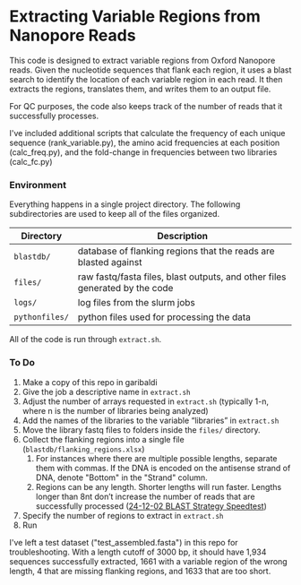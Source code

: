 # Extracting Variable Regions from Nanopore Reads

This code is designed to extract variable regions from Oxford Nanopore reads. Given the nucleotide sequences that flank each region, it uses a blast search to identify the location of each variable region in each read. It then extracts the regions, translates them, and writes them to an output file.

For QC purposes, the code also keeps track of the number of reads that it successfully processes.

I've included additional scripts that calculate the frequency of each unique sequence (rank_variable.py), the amino acid frequencies at each position (calc_freq.py), and the fold-change in frequencies between two libraries (calc_fc.py)

### Environment

Everything happens in a single project directory. The following subdirectories are used to keep all of the files organized.

| Directory | Description |
| --- | --- |
| `blastdb/` | database of flanking regions that the reads are blasted against |
| `files/` | raw fastq/fasta files, blast outputs, and other files generated by the code |
| `logs/` | log files from the slurm jobs |
| `pythonfiles/` | python files used for processing the data |

All of the code is run through `extract.sh`.

### To Do

1. Make a copy of this repo in garibaldi
2. Give the job a descriptive name in `extract.sh`
3. Adjust the number of arrays requested in `extract.sh` (typically 1-n, where n is the number of libraries being analyzed)
4. Add the names of the libraries to the variable “libraries” in `extract.sh`
5. Move the library fastq files to folders inside the `files/` directory.
6. Collect the flanking regions into a single file (`blastdb/flanking_regions.xlsx`)
    1. For instances where there are multiple possible lengths, separate them with commas. If the DNA is encoded on the antisense strand of DNA, denote "Bottom" in the "Strand" column.
    2. Regions can be any length. Shorter lengths will run faster. Lengths longer than 8nt don’t increase the number of reads that are successfully processed ([24-12-02 BLAST Strategy Speedtest](https://www.notion.so/24-12-02-BLAST-Strategy-Speedtest-151e5b183a4c809f8383e27a30bd3221?pvs=21))
8. Specify the number of regions to extract in `extract.sh`
9. Run


I've left a test dataset ("test_assembled.fasta") in this repo for troubleshooting. With a length cutoff of 3000 bp, it should have 1,934 sequences successfully extracted, 1661 with a variable region of the wrong length, 4 that are missing flanking regions, and 1633 that are too short.
